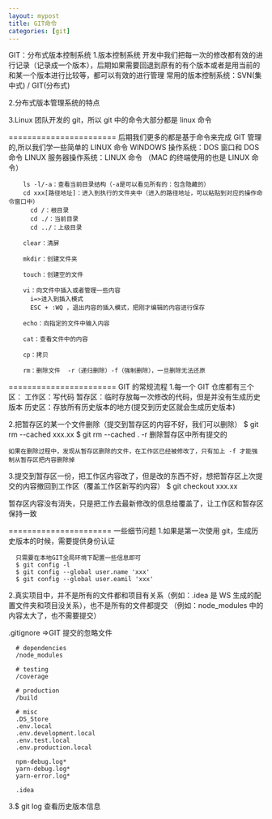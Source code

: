 ```yaml
---
layout: mypost
title: GIT命令
categories: [git]
---
```


GIT：分布式版本控制系统 1.版本控制系统
开发中我们把每一次的修改都有效的进行记录（记录成一个版本），后期如果需要回退到原有的有个版本或者是用当前的和某一个版本进行比较等，都可以有效的进行管理
常用的版本控制系统：SVN(集中式) / GIT(分布式)

2.分布式版本管理系统的特点

3.Linux 团队开发的 git，所以 git 中的命令大部分都是 linux 命令

=======================
后期我们更多的都是基于命令来完成 GIT 管理的,所以我们学一些简单的 LINUX 命令
WINDOWS 操作系统：DOS 窗口和 DOS 命令
LINUX 服务器操作系统：LINUX 命令 （MAC 的终端使用的也是 LINUX 命令）

```
    ls -l/-a：查看当前目录结构（-a是可以看见所有的：包含隐藏的）
    cd xxx[路径地址]：进入到执行的文件夹中（进入的路径地址，可以粘贴到对应的操作命令窗口中）
      cd /：根目录
      cd ./：当前目录
      cd ../：上级目录

    clear：清屏

    mkdir：创建文件夹

    touch：创建空的文件

    vi：向文件中插入或者管理一些内容
      i=>进入到插入模式
      ESC + :WQ ，退出内容的插入模式，把刚才编辑的内容进行保存

    echo：向指定的文件中输入内容

    cat：查看文件中的内容

    cp：拷贝

    rm：删除文件  -r（递归删除）-f（强制删除），一旦删除无法还原
```

=======================
GIT 的常规流程 1.每一个 GIT 仓库都有三个区：
工作区：写代码
暂存区：临时存放每一次修改的代码，但是并没有生成历史版本
历史区：存放所有历史版本的地方(提交到历史区就会生成历史版本)

2.把暂存区的某一个文件删除（提交到暂存区的内容不好，我们可以删除）
$ git rm --cached xxx.xx
$ git rm --cached . -r 删除暂存区中所有提交的

    如果在删除过程中，发现从暂存区删除的文件，在工作区已经被修改了，只有加上 -f 才能强制从暂存区把内容删除掉

3.提交到暂存区一份，把工作区内容改了，但是改的东西不好，想把暂存区上次提交的内容撤回到工作区（覆盖工作区新写的内容）
$ git checkout xxx.xx

暂存区内容没有消失，只是把工作去最新修改的信息给覆盖了，让工作区和暂存区保持一致

======================
一些细节问题 1.如果是第一次使用 git，生成历史版本的时候，需要提供身份认证

```
  只需要在本地GIT全局环境下配置一些信息即可
  $ git config -l
  $ git config --global user.name 'xxx'
  $ git config --global user.eamil 'xxx'
```

2.真实项目中，并不是所有的文件都和项目有关系（例如：.idea 是 WS 生成的配置文件夹和项目没关系），也不是所有的文件都提交
（例如：node_modules 中的内容太大了，也不需要提交）

.gitignore =>GIT 提交的忽略文件

```
  # dependencies
  /node_modules

  # testing
  /coverage

  # production
  /build

  # misc
  .DS_Store
  .env.local
  .env.development.local
  .env.test.local
  .env.production.local

  npm-debug.log*
  yarn-debug.log*
  yarn-error.log*

  .idea
```

3.$ git log 查看历史版本信息
